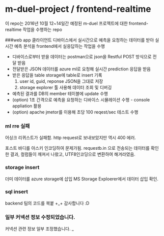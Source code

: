 # m-duel-project / frontend-realtime
이 repo는 2016년 10월 12~14일간 예정된 m-duel 프로젝트에 대한 frontend-realtime 작업을 수행하는 repo

###web app
클라이언트 디바이스에서 실시간으로 예측을 요청하는 데이터를 받아 실시간 예측 분석을 frontend에서 실응답하는 작업을 수행  

- 디바이스로부터 받을 데이터는 postman으로 json을 Restful POST 방식으로 전달 받음
- 전달받은 JSON 데이터를 azure ml로 요청해 실시간 prediction 응답을 받음
- 받은 응답을 table storage에 table로 insert 기록
 	1. user id, guid, reponse JSON을 그대로 저장
 	2. storage explorer 툴 사용해 데이터 조회 및 디버깅
- 예측된 결과를 DB의 member 테이블에 update 수행
- (option) 1초 간격으로 예측을 요청하는 디바이스 시뮬레이션 수행 - console appliation 활용
- (option) apache jmetor를 이용해 초당 100 reqest/sec 테스트 수행

### ml rre 실패
어싱크 리퀴스트가 실패함.
http request로 보내보았지만 역시 400 에러.

포스트 바디를 아스키 인코딩하여 문제가됨.
requestb.in 으로 전송되는 데이터를 확인한 결과, 컬럼들이 깨져서 나왔고, UTF8인코딩으로 변환하여 해겨라였음.

### storage insert
더미 데이터를 azure storage에 삽입
MS Storage Exploerer에서 데이터 삽입 확인.

### sql insert
backend 팀의 코드를 복붙 +_+ 감사합니다 :D

### 일부 커넥션 정보 수정되었습니다.
커넥션 관련 정보 일부 조정했습니다.
_